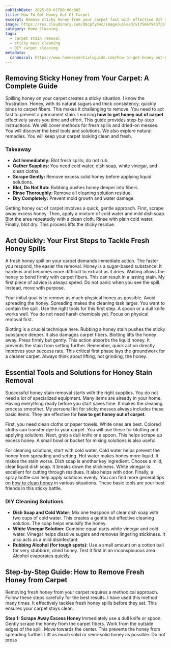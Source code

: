```yaml
---
publishDate: 2025-09-01T00:00:00Z
title: How To Get Honey Out Of Carpet
excerpt: Remove sticky honey from your carpet fast with effective DIY methods. Learn how to get honey out of carpet using simple household items.
image: https://res.cloudinary.com/dbcpfy04c/image/upload/v1756679437/blog_image_1756679436_b0roin.webp
category: Home Cleaning
tags:
  - carpet stain removal
  - sticky mess cleaning
  - DIY carpet cleaning
metadata:
  canonical: https://www.homeessentialsguide.com/how-to-get-honey-out-of-carpet
---
```


## Removing Sticky Honey from Your Carpet: A Complete Guide

Spilling honey on your carpet creates a sticky situation. I know the frustration. Honey, with its natural sugars and thick consistency, quickly binds to carpet fibers. This makes it challenging to remove. You need to act fast to prevent a permanent stain. Learning **how to get honey out of carpet** effectively saves you time and effort. This guide provides step-by-step instructions. We will cover methods for fresh spills and dried-on messes. You will discover the best tools and solutions. We also explore natural remedies. You will keep your carpet looking clean and fresh.

### Takeaway

*   **Act Immediately:** Blot fresh spills; do not rub.
*   **Gather Supplies:** You need cold water, dish soap, white vinegar, and clean cloths.
*   **Scrape Gently:** Remove excess solid honey before applying liquid solutions.
*   **Blot, Do Not Rub:** Rubbing pushes honey deeper into fibers.
*   **Rinse Thoroughly:** Remove all cleaning solution residue.
*   **Dry Completely:** Prevent mold growth and water damage.

Getting honey out of carpet involves a quick, gentle approach. First, scrape away excess honey. Then, apply a mixture of cold water and mild dish soap. Blot the area repeatedly with a clean cloth. Rinse with plain cold water. Finally, blot dry. This process lifts the sticky residue.

## Act Quickly: Your First Steps to Tackle Fresh Honey Spills

A fresh honey spill on your carpet demands immediate action. The faster you respond, the easier the removal. Honey is a sugar-based substance. It hardens and becomes more difficult to extract as it dries. Waiting allows the honey to bond firmly with carpet fibers. This can result in a lasting stain. My first piece of advice is always speed. Do not panic when you see the spill. Instead, move with purpose.

Your initial goal is to remove as much physical honey as possible. Avoid spreading the honey. Spreading makes the cleaning task larger. You want to contain the spill. Use the right tools for this first step. A spoon or a dull knife works well. You do not need harsh chemicals yet. Focus on physical removal first.

Blotting is a crucial technique here. Rubbing a honey stain pushes the sticky substance deeper. It also damages carpet fibers. Blotting lifts the honey away. Press firmly but gently. This action absorbs the liquid honey. It prevents the stain from setting further. Remember, quick action directly improves your success rate. This critical first phase lays the groundwork for a cleaner carpet. Always think about lifting, not grinding, the honey.

## Essential Tools and Solutions for Honey Stain Removal

Successful honey stain removal starts with the right supplies. You do not need a lot of specialized equipment. Many items are already in your home. Having everything ready before you start saves time. It makes the cleaning process smoother. My personal kit for sticky messes always includes these basic items. They are effective for **how to get honey out of carpet**.

First, you need clean cloths or paper towels. White ones are best. Colored cloths can transfer dye to your carpet. You will use these for blotting and applying solutions. Next, grab a dull knife or a spoon. This helps scrape up excess honey. A small bowl or bucket for mixing solutions is also useful.

For cleaning solutions, start with cold water. Cold water helps prevent the honey from spreading and setting. Hot water makes honey more liquid. It makes the stain worse. Dish soap is another key ingredient. Choose a mild, clear liquid dish soap. It breaks down the stickiness. White vinegar is excellent for cutting through residues. It also helps with odor. Finally, a spray bottle can help apply solutions evenly. You can find more general tips on [how to clean honey](https://homeessentialsguide.com/how-to-clean-honey) in various situations. These basic tools are your best friends in this sticky battle.

### DIY Cleaning Solutions

*   **Dish Soap and Cold Water:** Mix one teaspoon of clear dish soap with two cups of cold water. This creates a gentle but effective cleaning solution. The soap helps emulsify the honey.
*   **White Vinegar Solution:** Combine equal parts white vinegar and cold water. Vinegar helps dissolve sugars and removes lingering stickiness. It also acts as a mild disinfectant.
*   **Rubbing Alcohol (for tough spots):** Use a small amount on a cotton ball for very stubborn, dried honey. Test it first in an inconspicuous area. Alcohol evaporates quickly.

## Step-by-Step Guide: How to Remove Fresh Honey from Carpet

Removing fresh honey from your carpet requires a methodical approach. Follow these steps carefully for the best results. I have used this method many times. It effectively tackles fresh honey spills before they set. This ensures your carpet stays clean.

**Step 1: Scrape Away Excess Honey**
Immediately use a dull knife or spoon. Gently scrape the honey from the carpet fibers. Work from the outside edges of the spill. Move towards the center. This prevents the honey from spreading further. Lift as much solid or semi-solid honey as possible. Do not press
